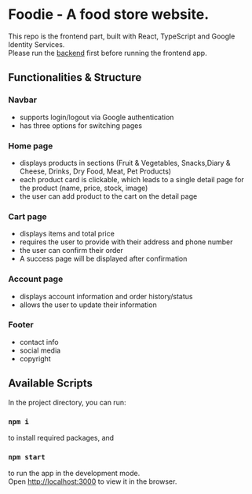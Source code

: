 # Foodie - A food store website.  
This repo is the frontend part, built with React, TypeScript and Google Identity Services.  
Please run the [backend](https://github.com/qingqing0226/FoodStore-backend) first before running the frontend app.

## Functionalities & Structure
### Navbar
- supports login/logout via Google authentication
- has three options for switching pages
### Home page
- displays products in sections (Fruit & Vegetables, Snacks,Diary & Cheese, Drinks, Dry Food, Meat, Pet Products)
- each product card is clickable, which leads to a single detail page for the product (name, price, stock, image)
- the user can add product to the cart on the detail page
### Cart page
- displays items and total price
- requires the user to provide with their address and phone number
- the user can confirm their order
- A success page will be displayed after confirmation
### Account page
- displays account information and order history/status
- allows the user to update their information
### Footer
- contact info
- social media
- copyright

## Available Scripts

In the project directory, you can run:

### `npm i`

to install required packages, and 

### `npm start`

to run the app in the development mode.\
Open [http://localhost:3000](http://localhost:3000) to view it in the browser.




